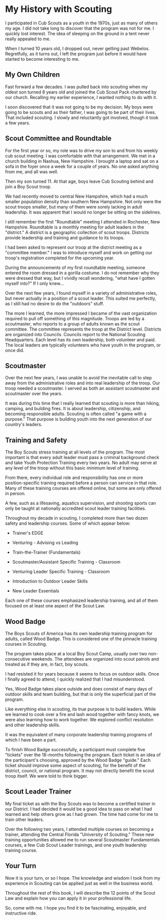 # My History with Scouting

I participated in Cub Scouts as a youth in the 1970s, just as many of
others my age. I did not take long to discover that the program was not
for me. I quickly lost interest. The idea of sleeping on the ground in a
tent never really appealed to me.

When I turned 10 years old, I dropped out, never getting past Webelos.
Regretfully, as it turns out, I left the program just before it would
have started to become interesting to me.

## My Own Children

Fast forward a few decades. I was pulled back into scouting when my
oldest son turned 8 years old and joined the Cub Scout Pack chartered by
our church. Recalling my earlier experience, I wanted nothing to do with
it.

I soon discovered that it was not going to be my decision. My boys were
going to be scouts and as their father, I was going to be part of their
lives. That included scouting. I slowly and reluctantly got involved,
though it took a few years.

## Scout Committee and Roundtable

For the first year or so, my role was to drive my son to and from his
weekly cub scout meeting. I was comfortable with that arrangement. We
met in a church building in Nashua, New Hampshire. I brought a laptop
and sat on a sofa in the foyer once a week for a couple of years. No one
asked anything from me, and all was well.

Then my son turned 11. At that age, boys leave Cub Scouting behind and
join a Boy Scout troop.

We had recently moved to central New Hampshire, which had a much smaller
population density than southern New Hampshire. Not only were the scout
troops smaller, but many of them were sorely lacking in adult
leadership. It was apparent that I would no longer be sitting on the
sidelines.

I still remember the first "Roundtable" meeting I attended in Rochester,
New Hampshire. Roundtable is a monthly meeting for adult leaders in the
"district." A district is a geographic collection of scout troops.
Districts provide leadership and training and guidance to its troops.

I had been asked to represent our troop at the district meeting as a
"committee member." I was to introduce myself and work on getting our
troop's registration completed for the upcoming year.

During the announcements of my first roundtable meeting, someone entered
the room dressed in a gorilla costume. I do not remember why they were
dressed that way, but I vividly recall wondering, "what have I gotten
myself into?" If I only knew\...

Over the next few years, I found myself in a variety of administrative
roles, but never actually in a position of a scout leader. This suited
me perfectly, as I still had no desire to do the "outdoors" stuff.

The more I learned, the more impressed I became of the vast organization
required to pull off something of this magnitude. Troops are led by a
scoutmaster, who reports to a group of adults known as the scout
committee. The committee represents the troop at the District level.
Districts are organized into Councils. Councils report to the National
Scouting Headquarters. Each level has its own leadership, both volunteer
and paid. The local leaders are typically volunteers who have youth in
the program, or once did.

## Scoutmaster

Over the next few years, I was unable to avoid the inevitable call to
step away from the administrative roles and into real leadership of the
troop. Our troop needed a scoutmaster. I served as both an assistant
scoutmaster and scoutmaster over the years.

It was during this time that I really learned that scouting is more than
hiking, camping, and building fires. It is about leadership,
citizenship, and becoming responsible adults. Scouting is often called
"a game with a purpose." That purpose is building youth into the next
generation of our country's leaders.

## Training and Safety

The Boy Scouts stress training at all levels of the program. The most
important is that every adult leader must pass a criminal background
check and take Youth Protection Training every two years. No adult may
serve at any level of the troop without this basic minimum level of
training.

From there, every individual role and responsibility has one or more
position-specific training required before a person can service in that
role. Many of these training courses are offered online, but some are
only offered in person.

A few, such as a lifesaving, aquatics supervision, and shooting sports
can only be taught at nationally accredited scout leader training
facilities.

Throughout my decade in scouting, I completed more than two dozen safety
and leadership courses. Some of which appear below:

-   Trainer\'s EDGE

-   Venturing - Advising vs Leading

-   Train-the-Trainer (Fundamentals)

-   Scoutmaster/Assistant Specific Training - Classroom

-   Venturing Leader Specific Training - Classroom

-   Introduction to Outdoor Leader Skills

-   New Leader Essentials

Each one of these courses emphasized leadership training, and all of
them focused on at least one aspect of the Scout Law.

## Wood Badge

The Boys Scouts of America has its own leadership training program for
adults, called Wood Badge. This is considered one of the pinnacle
training courses in Scouting.

The program takes place at a local Boy Scout Camp, usually over two
non-consecutive weekends. The attendees are organized into scout patrols
and treated as if they are, in fact, boy scouts.

I had resisted it for years because it seems to focus on outdoor skills.
Once I finally agreed to attend, I quickly realized that I had
misunderstood.

Yes, Wood Badge takes place outside and does consist of many days of
outdoor skills and team building, but that is only the superficial part
of the program.

Like everything else in scouting, its true purpose is to build leaders.
While we learned to cook over a fire and lash wood together with fancy
knots, we were also learning how to work together. We explored conflict
resolution and other leadership skills.

It was the equivalent of many corporate leadership training programs of
which I have been a part.

To finish Wood Badge successfully, a participant must complete five
"tickets" over the 18-months following the program. Each ticket is an
idea of the participant\'s choosing, approved by the Wood Badge "guide."
Each ticket should improve some aspect of scouting, for the benefit of
the district, council, or national program. It may not directly benefit
the scout troop itself. We were told to think bigger.

## Scout Leader Trainer

My final ticket as with the Boy Scouts was to become a certified trainer
in our District. I had decided it would be a good idea to pass on what I
had learned and help others grow as I had grown. The time had come for
me to train other leaders.

Over the following two years, I attended multiple courses on becoming a
trainer, attending the Central Florida "University of Scouting." These
new training opportunities allowed me to run several Scoutmaster
Fundamentals courses, a few Cub Scout Leader trainings, and one youth
leadership training course.

## Your Turn

Now it is your turn, or so I hope. The knowledge and wisdom I took from
my experience in Scouting can be applied just as well in the business
world.

Throughout the rest of this book, I will describe the 12 points of the
Scout Law and explain how you can apply it in your professional life.

So, come with me. I hope you find it to be fascinating, enjoyable, and
instructive ride.

